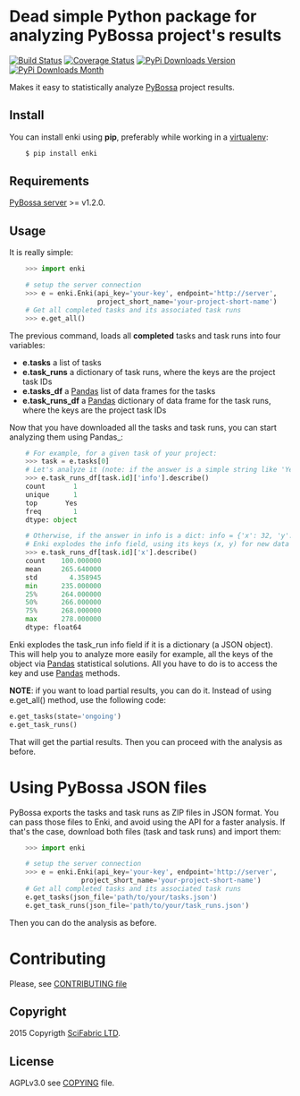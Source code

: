 # Dead simple Python package for analyzing PyBossa project's results
[![Build Status](https://travis-ci.org/PyBossa/enki.svg)](https://travis-ci.org/PyBossa/enki) [![Coverage Status](https://coveralls.io/repos/PyBossa/enki/badge.svg)](https://coveralls.io/r/PyBossa/enki)
[![PyPi Downloads Version](https://img.shields.io/pypi/v/enki.svg)](https://pypi.python.org/pypi/enki/)
[![PyPi Downloads Month](https://img.shields.io/pypi/dm/enki.svg)](https://pypi.python.org/pypi/enki/)

Makes it easy to statistically analyze [PyBossa](http://pybossa.com>) project results.

## Install

You can install enki using **pip**, preferably while working in a 
[virtualenv](http://www.virtualenv.org/en/latest/index.html):

```bash
    $ pip install enki
```

## Requirements

[PyBossa server](http://pybossa.com) >= v1.2.0.

## Usage

It is really simple:

```python
    >>> import enki

    # setup the server connection
    >>> e = enki.Enki(api_key='your-key', endpoint='http://server',
                      project_short_name='your-project-short-name')
    # Get all completed tasks and its associated task runs
    >>> e.get_all()
```

The previous command, loads all **completed** tasks and task runs into four variables:

 * **e.tasks** a list of tasks
 * **e.task_runs** a dictionary of task runs, where the keys are the
   project task IDs
 * **e.tasks_df** a [Pandas](http://pandas.pydata.org/) list of data frames for the tasks
 * **e.task_runs_df** a  [Pandas](http://pandas.pydata.org/) dictionary of data frame for the task runs,
   where the keys are the project task IDs

Now that you have downloaded all the tasks and task runs, you can start
analyzing them using Pandas_:

```python
    # For example, for a given task of your project:
    >>> task = e.tasks[0]
    # Let's analyze it (note: if the answer is a simple string like 'Yes' or 'No'):
    >>> e.task_runs_df[task.id]['info'].describe()
    count       1
    unique      1
    top       Yes
    freq        1
    dtype: object

    # Otherwise, if the answer in info is a dict: info = {'x': 32, 'y': 24}
    # Enki explodes the info field, using its keys (x, y) for new data frames:
    >>> e.task_runs_df[task.id]['x'].describe()
    count    100.000000
    mean     265.640000
    std        4.358945
    min      235.000000
    25%      264.000000
    50%      266.000000
    75%      268.000000
    max      278.000000
    dtype: float64
```
    
Enki explodes the task_run info field if it is a dictionary (a JSON
object). This will help you to analyze more easily for example, all the
keys of the object via [Pandas](http://pandas.pydata.org/) statistical solutions. All you have to do is
to access the key and use [Pandas](http://pandas.pydata.org/) methods.

**NOTE**: if you want to load partial results, you can do it. Instead of using e.get_all() method, use the following code:

```python
e.get_tasks(state='ongoing')
e.get_task_runs()
```
That will get the partial results. Then you can proceed with the analysis as before.

# Using PyBossa JSON files

PyBossa exports the tasks and task runs as ZIP files in JSON format. You can pass those files to Enki, and
avoid using the API for a faster analysis. If that's the case, download both files (task and task runs) and import them:

```python
    >>> import enki

    # setup the server connection
    >>> e = enki.Enki(api_key='your-key', endpoint='http://server',
                  project_short_name='your-project-short-name')
    # Get all completed tasks and its associated task runs
    e.get_tasks(json_file='path/to/your/tasks.json')
    e.get_task_runs(json_file='path/to/your/task_runs.json')
```

Then you can do the analysis as before. 

# Contributing

Please, see [CONTRIBUTING file](CONTRIBUTING.md)

## Copyright
2015 Copyrigth [SciFabric LTD](http://scifabric.com).

## License

AGPLv3.0 see [COPYING](COPYING) file.
